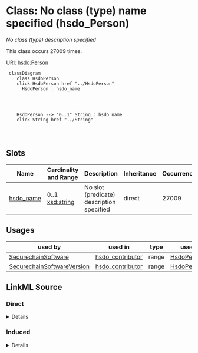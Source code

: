 

# Class: No class (type) name specified (hsdo_Person)


_No class (type) description specified_






This class occurs 27009 times.


URI: [hsdo:Person](http://schema.org/Person)






```mermaid
 classDiagram
    class HsdoPerson
    click HsdoPerson href "../HsdoPerson"
      HsdoPerson : hsdo_name
        
          
    
    
    HsdoPerson --> "0..1" String : hsdo_name
    click String href "../String"

        
      
```




<!-- no inheritance hierarchy -->


## Slots

| Name | Cardinality and Range | Description | Inheritance | Occurrences |
| ---  | --- | --- | --- | --- |
| [hsdo_name](../slots/hsdo_name.md) | 0..1 <br/> [xsd:string](http://www.w3.org/2001/XMLSchema#string) | No slot (predicate) description specified <br/>  | direct | 27009 |





## Usages

| used by | used in | type | used |
| ---  | --- | --- | --- |
| [SecurechainSoftware](../classes/SecurechainSoftware.md) | [hsdo_contributor](../slots/hsdo_contributor.md) | range | [HsdoPerson](../classes/HsdoPerson.md) |
| [SecurechainSoftwareVersion](../classes/SecurechainSoftwareVersion.md) | [hsdo_contributor](../slots/hsdo_contributor.md) | range | [HsdoPerson](../classes/HsdoPerson.md) |











## LinkML Source

<!-- TODO: investigate https://stackoverflow.com/questions/37606292/how-to-create-tabbed-code-blocks-in-mkdocs-or-sphinx -->

### Direct

<details>

```yaml
name: hsdo_Person
conforms_to: No schema conformance document specified
annotations:
  count:
    tag: count
    value: 27009
description: No class (type) description specified
title: No class (type) name specified
from_schema: secure-chain-kg
rank: 1000
slots:
- hsdo_name
slot_usage:
  hsdo_name:
    name: hsdo_name
    annotations:
      string:
        tag: string
        value: 27009
class_uri: hsdo:Person

```
</details>

### Induced

<details>

```yaml
name: hsdo_Person
conforms_to: No schema conformance document specified
annotations:
  count:
    tag: count
    value: 27009
description: No class (type) description specified
title: No class (type) name specified
from_schema: secure-chain-kg
rank: 1000
slot_usage:
  hsdo_name:
    name: hsdo_name
    annotations:
      string:
        tag: string
        value: 27009
attributes:
  hsdo_name:
    name: hsdo_name
    annotations:
      string:
        tag: string
        value: 27009
    description: No slot (predicate) description specified
    examples:
    - object:
        example_object: 0----0
        example_object_type: string
        example_predicate: hsdo:name
        example_subject: https://github.com/0----0
        example_subject_type: hsdo_Person
    - object:
        example_object: Permission to use, copy, modify, and/or distribute this software
          for any
        example_object_type: string
        example_predicate: hsdo:name
        example_subject: https://spdx.org/licenses/0bsd.html
        example_subject_type: securechain_License
    - object:
        example_object: 2n
        example_object_type: string
        example_predicate: hsdo:name
        example_subject: https://www.google.com/search?q=2n
        example_subject_type: hsdo_Organization
    - object:
        example_object: '360'
        example_object_type: string
        example_predicate: hsdo:name
        example_subject: https://www.google.com/search?q=360
        example_subject_type: securechain_Hardware
    - object:
        example_object: amd
        example_object_type: string
        example_predicate: hsdo:name
        example_subject: https://www.google.com/search?q=amd
        example_subject_type: securechain_Software
    from_schema: secure-chain-kg
    rank: 1000
    slot_uri: hsdo:name
    alias: hsdo_name
    owner: hsdo_Person
    domain_of:
    - hsdo_Organization
    - hsdo_Person
    - securechain_Hardware
    - securechain_License
    - securechain_Software
    range: string
class_uri: hsdo:Person

```
</details>